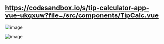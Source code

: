 ## https://codesandbox.io/s/tip-calculator-app-vue-ukqxuw?file=/src/components/TipCalc.vue
		
![image](https://user-images.githubusercontent.com/64545813/170888066-63c74995-fd02-4b80-b665-40c913791634.png)
		
![image](https://user-images.githubusercontent.com/64545813/170888104-c4d3c75b-9007-4af3-8908-6559c65940c6.png)

